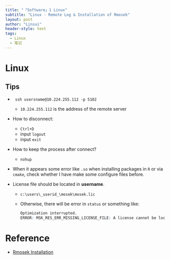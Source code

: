 ```yaml
---
title: "「Software」1 Linux"
subtitle: "Linux - Remote Log & Installation of Rmosek"
layout: post
author: "Linsui"
header-style: text
tags:
  - Linux
  - 笔记
---
```


# Linux

## Tips

- ` ssh usersname@10.224.255.112 -p 5102`
  
  - `10.224.255.112` is the address of the remote server
  
- How to disconnect:

  - `Ctrl+D`
  - input `logout`
  - input `exit`

- How to keep the process after connect?

  - `nohup`

- When it appears some error like `.so` when installing packages in `R` or via `cmake`, check whether I have make some configure files before.

- License file should be located in 
  **username**.

  - `c:\users\_userid_\mosek\mosek.lic`

  - Otherwise, there will be error in `status` or something like:

    ```R
    Optimization interrupted.
    ERROR: MSK_RES_ERR_MISSING_LICENSE_FILE: A license cannot be located.
    ```

# Reference

- [Rmosek Installation](https://gist.github.com/mikelove/67ea44d5be5a053e599257fe357483dc)